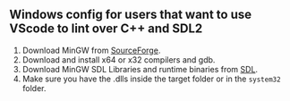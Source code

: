 ## Windows config for users that want to use VScode to lint over C++ and SDL2

1. Download MinGW from [SourceForge](https://sourceforge.net/projects/mingw/).
2. Download and install x64 or x32 compilers and gdb.
3. Download MinGW SDL Libraries and runtime binaries from [SDL](http://libsdl.org/download-2.0.php).
4. Make sure you have the .dlls inside the target folder or in the `system32` folder.